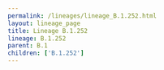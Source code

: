 ```yaml
---
permalink: /lineages/lineage_B.1.252.html
layout: lineage_page
title: Lineage B.1.252
lineage: B.1.252
parent: B.1
children: ['B.1.252']
---
```

